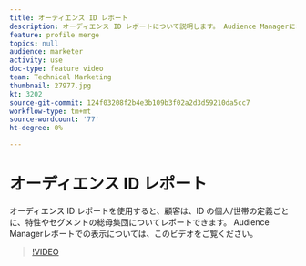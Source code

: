 ```yaml
---
title: オーディエンス ID レポート
description: オーディエンス ID レポートについて説明します。 Audience Managerにおけるこのタイプのレポートを使用すると、特性またはセグメントの総母集団を、個人または ID の世帯の定義ごとにレポートできます。
feature: profile merge
topics: null
audience: marketer
activity: use
doc-type: feature video
team: Technical Marketing
thumbnail: 27977.jpg
kt: 3202
source-git-commit: 124f03208f2b4e3b109b3f02a2d3d59210da5cc7
workflow-type: tm+mt
source-wordcount: '77'
ht-degree: 0%

---
```



# オーディエンス ID レポート

オーディエンス ID レポートを使用すると、顧客は、ID の個人/世帯の定義ごとに、特性やセグメントの総母集団についてレポートできます。 Audience Managerレポートでの表示については、このビデオをご覧ください。

>[!VIDEO](https://video.tv.adobe.com/v/34081/?quality=12&captions=jpn)

